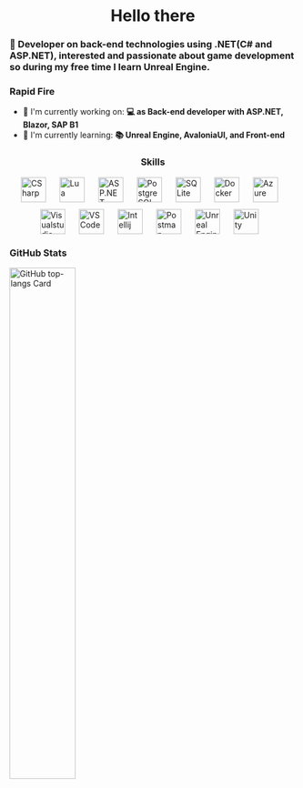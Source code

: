 <div id="toc">
  <ul align="center" style="list-style: none">
    <summary>
      <h1>
        Hello there
      </h1>
    </summary>
  </ul>
</div>

 **<h3 align="left">🚀 Developer on back-end technologies using .NET(C# and ASP.NET), interested and passionate about game development so during my free time I learn Unreal Engine.</h3>**

**<h3 align="left">Rapid Fire</h3>**

- 💼 I'm currently working on: **💻 as Back-end developer with ASP.NET, Blazor, SAP B1**
- 🌱 I'm currently learning: **📚 Unreal Engine, AvaloniaUI, and Front-end**

 **<h3 align="center">Skills</h3>**

<div style="display: flex; flex-wrap: wrap; gap: 12px; justify-content: center;"><img src="https://skillicons.dev/icons?i=cs" height="44" alt="CSharp" style="margin-right: 12px"> <img src="https://skillicons.dev/icons?i=lua" height="44" alt="Lua" style="margin-right: 12px"> <img src="https://skillicons.dev/icons?i=dotnet" height="44" alt="ASP.NET" style="margin-right: 12px"> <img src="https://skillicons.dev/icons?i=postgresql" height="44" alt="PostgreSQL" style="margin-right: 12px"> <img src="https://skillicons.dev/icons?i=sqlite" height="44" alt="SQLite" style="margin-right: 12px"> <img src="https://skillicons.dev/icons?i=docker" height="44" alt="Docker" style="margin-right: 12px"> <img src="https://skillicons.dev/icons?i=azure" height="44" alt="Azure" style="margin-right: 12px"> <img src="https://skillicons.dev/icons?i=visualstudio" height="44" alt="Visualstudio" style="margin-right: 12px"> <img src="https://skillicons.dev/icons?i=vscode" height="44" alt="VSCode" style="margin-right: 12px"> <img src="https://skillicons.dev/icons?i=idea" height="44" alt="Intellij" style="margin-right: 12px"> <img src="https://skillicons.dev/icons?i=postman" height="44" alt="Postman" style="margin-right: 12px"> <img src="https://skillicons.dev/icons?i=unreal" height="44" alt="Unreal Engine" style="margin-right: 12px"> <img src="https://skillicons.dev/icons?i=unity" height="44" alt="Unity" style="margin-right: 12px"></div>

 **<h3 align="left">GitHub Stats</h3>**

<p align="left">
  <img width="48%" src="https://github-readme-stats.vercel.app/api/top-langs?username=EliasMasche&theme=react&hide_title=false&layout=compact&langs_count=6&hide_progress=false&card_width=400" alt="GitHub top-langs Card" />
</p>

